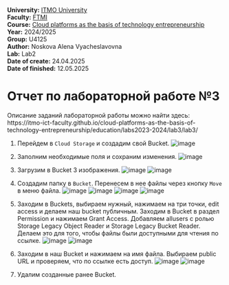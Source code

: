 <b>University:</b> [ITMO University](https://itmo.ru/ru/) <br>
<b>Faculty:</b> [FTMI](https://ftmi.itmo.ru) <br>
<b>Course:</b> [Cloud platforms as the basis of technology entrepreneurship](https://itmo-ict-faculty.github.io/cloud-platforms-as-the-basis-of-technology-entrepreneurship/) <br>
<b>Year:</b> 2024/2025 <br>
<b>Group:</b> U4125 <br>
<b>Author:</b> Noskova Alena Vyacheslavovna <br>
<b>Lab:</b> Lab2 <br>
<b>Date of create:</b> 24.04.2025 <br>
<b>Date of finished:</b> 12.05.2025<br>

<h1>Отчет по лабораторной работе №3 </h1>
Описание заданий лабораторной работы можно найти здесь: https://itmo-ict-faculty.github.io/cloud-platforms-as-the-basis-of-technology-entrepreneurship/education/labs2023-2024/lab3/lab3/

1. Перейдем в `Cloud Storage` и создадим свой Bucket.
![image](https://github.com/user-attachments/assets/e9e09dfd-8327-482d-af1d-043aefbd7e6c)

2. Заполним необходимые поля и сохраним изменения.
![image](https://github.com/user-attachments/assets/562ec541-3fb5-4e10-a305-4143f2ffb612)

3. Загрузим в Bucket 3 изображения.
![image](https://github.com/user-attachments/assets/bb6fd85d-1a2d-4b81-95db-bdab93825eb5)
![image](https://github.com/user-attachments/assets/09a5ecb5-6015-4b30-a8b1-93b314fd6859)

4. Создадим папку в `Вucket`. Перенесем в нее файлы через кнопку `Move` в меню файла.
![image](https://github.com/user-attachments/assets/41c7e453-2f5d-4e62-8da5-d8284dc58886)
![image](https://github.com/user-attachments/assets/fe87d2c6-5d69-4225-b58c-055db0481350)
![image](https://github.com/user-attachments/assets/dd4dc13d-0a9b-4f22-ba51-776627d9ca61)
![image](https://github.com/user-attachments/assets/22ad7bf5-3371-4b99-a1ff-3b0f828f1b96)

5. Заходим в Buckets, выбираем нужный, нажимаем на три точки, edit access и делаем наш bucket публичным. Заходим в Bucket в раздел Permission и нажимаем Grant Access. Добавляем allusers с ролью Storage Legacy Object Reader и Storage Legacy Bucket Reader. Делаем это для того, чтобы файлы были доступными для чтения по ссылке.
![image](https://github.com/user-attachments/assets/1b739624-0635-40eb-88a7-8405435a1b0e)
![image](https://github.com/user-attachments/assets/29fb359e-7721-4155-b550-2eb6f25c7876)

6. Заходим в наш Bucket и нажимаем на имя файла. Выбираем public URL и проверяем, что по ссылке есть доступ.
![image](https://github.com/user-attachments/assets/6104fa85-0d8f-45cf-bcd6-af265d7375f3)
![image](https://github.com/user-attachments/assets/2ce39305-1cea-46cc-ac65-2e31c0837601)

7. Удалим созданные ранее Bucket.
